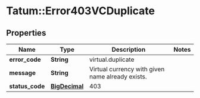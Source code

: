 # Tatum::Error403VCDuplicate

## Properties
Name | Type | Description | Notes
------------ | ------------- | ------------- | -------------
**error_code** | **String** | virtual.duplicate | 
**message** | **String** | Virtual currency with given name already exists. | 
**status_code** | [**BigDecimal**](BigDecimal.md) | 403 | 

